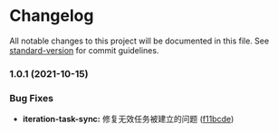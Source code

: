 # Changelog

All notable changes to this project will be documented in this file. See [standard-version](https://github.com/conventional-changelog/standard-version) for commit guidelines.

### 1.0.1 (2021-10-15)


### Bug Fixes

* **iteration-task-sync:** 修复无效任务被建立的问题 ([f11bcde](https://github.com/pzxie/tapd-board-chrome-extension/commit/f11bcde934e45432394b568ec5e99ad386fddf20))
